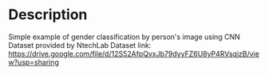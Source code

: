 # Description
Simple example of gender classification by person's image using CNN
Dataset provided by NtechLab
Dataset link: https://drive.google.com/file/d/12S52AfpQvxJb79dyyFZ6U8yP4RVsqjzB/view?usp=sharing
